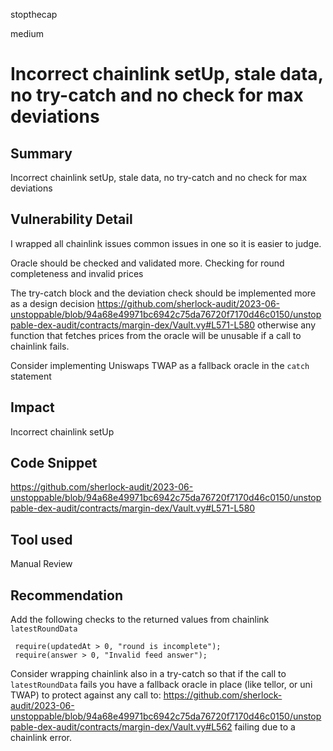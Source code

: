 stopthecap

medium

# Incorrect chainlink setUp, stale data, no try-catch and no check for max deviations

## Summary
Incorrect chainlink setUp, stale data, no try-catch and no check for max deviations

## Vulnerability Detail

I wrapped all chainlink issues common issues in one so it is easier to judge. 

Oracle should be checked and validated more. Checking for round completeness and invalid prices

The try-catch block and the deviation check should be implemented more as a design decision
https://github.com/sherlock-audit/2023-06-unstoppable/blob/94a68e49971bc6942c75da76720f7170d46c0150/unstoppable-dex-audit/contracts/margin-dex/Vault.vy#L571-L580 otherwise any function that fetches prices from the oracle will be unusable if a call to chainlink fails.

Consider implementing Uniswaps TWAP as a fallback oracle in the `catch` statement

## Impact
Incorrect chainlink setUp

## Code Snippet
https://github.com/sherlock-audit/2023-06-unstoppable/blob/94a68e49971bc6942c75da76720f7170d46c0150/unstoppable-dex-audit/contracts/margin-dex/Vault.vy#L571-L580
## Tool used

Manual Review

## Recommendation
Add the following checks to the returned values from chainlink `latestRoundData`

```solidity
 require(updatedAt > 0, "round is incomplete");
 require(answer > 0, "Invalid feed answer");
```

Consider wrapping chainlink also in a try-catch so that if the call to `latestRoundData` fails you have a fallback oracle in place (like tellor, or uni TWAP) to protect against any call to: https://github.com/sherlock-audit/2023-06-unstoppable/blob/94a68e49971bc6942c75da76720f7170d46c0150/unstoppable-dex-audit/contracts/margin-dex/Vault.vy#L562   failing due to a chainlink error.